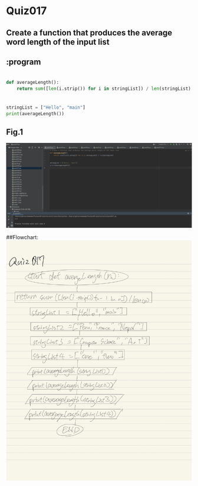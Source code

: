 # Quiz017

## Create a function that produces the average word length of the input list

## :program
```.py

def averageLength():
    return sum([len(i.strip()) for i in stringList]) / len(stringList)


stringList = ["Hello", "main"]
print(averageLength())


```

## Fig.1
![](quiz017.png)

##Flowchart:
![](quiz017_flow.JPG)

